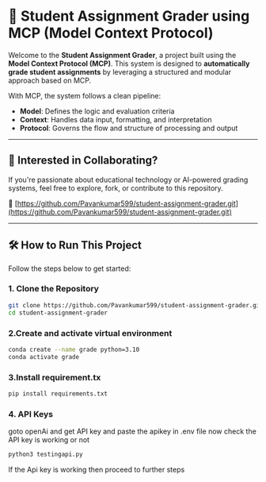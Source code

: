 # 📝 Student Assignment Grader using MCP (Model Context Protocol)

Welcome to the **Student Assignment Grader**, a project built using the **Model Context Protocol (MCP)**. This system is designed to **automatically grade student assignments** by leveraging a structured and modular approach based on MCP.

With MCP, the system follows a clean pipeline:
- **Model**: Defines the logic and evaluation criteria
- **Context**: Handles data input, formatting, and interpretation
- **Protocol**: Governs the flow and structure of processing and output

---

## 🤝 Interested in Collaborating?

If you're passionate about educational technology or AI-powered grading systems, feel free to explore, fork, or contribute to this repository.

🔗 [https://github.com/Pavankumar599/student-assignment-grader.git](https://github.com/Pavankumar599/student-assignment-grader.git)

---

## 🛠️ How to Run This Project

Follow the steps below to get started:

### 1. Clone the Repository

```bash
git clone https://github.com/Pavankumar599/student-assignment-grader.git
cd student-assignment-grader
```

### 2.Create and activate virtual environment

```bash
conda create --name grade python=3.10
conda activate grade
```

### 3.Install requirement.tx
```bash
pip install requirements.txt
```

### 4. API Keys
goto openAi and get API key and paste the apikey in .env file
now check the API key is working or not
```bash
python3 testingapi.py
```
If the Api key is working then proceed to further steps



